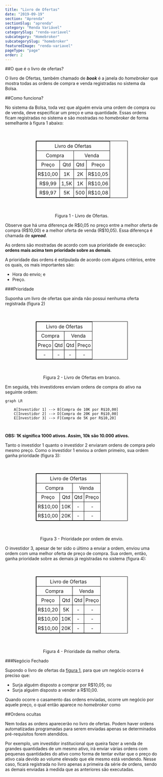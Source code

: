 ```yaml
---
title: "Livro de Ofertas"
date: "2019-09-19"
section: "Aprenda"
sectionSlug: "aprenda"
category: "Renda Variável"
categorySlug: "renda-variavel"
subcategory: "Homebroker"
subcategorySlug: "homebroker"
featuredImage: "renda-variavel"
pageType: "page"
order: 2
---
```


##O que é o livro de ofertas?

O livro de Ofertas, também chamado de ***book*** é a janela do *homebroker* que mostra todas as ordens de compra e venda registradas no sistema da Bolsa.

##Como funciona?

No sistema da Bolsa, toda vez que alguém envia uma ordem de compra ou de venda, deve especificar um preço e uma quantidade. Essas ordens ficam registradas no sistema e são mostradas no *homebroker* de forma semelhante à figura 1 abaixo:

<table style="border: 1px solid black; width:60%; margin:50px auto;" id="figura1">
<thead style="border: 1px solid black; text-align:center;">
<tr>
<td colspan="4" style="border: 1px solid black;text-align:center;padding:0.3rem;">Livro de Ofertas</td>
</tr>
<tr>
<td colspan="2" style="border: 1px solid black;text-align:center;padding:0.3rem;">Compra</td>
<td colspan="2" style="border: 1px solid black;text-align:center;padding:0.3rem;">Venda</td>
</tr>
</thead>
<tbody style="border: 1px solid black; text-align:center;">
<tr>
<td style="border: 1px solid black; text-align:center;padding:0.3rem;">Preço</td>
<td style="border: 1px solid black; text-align:center;padding:0.3rem;">Qtd</td>
<td style="border: 1px solid black; text-align:center;padding:0.3rem;">Qtd</td>
<td style="border: 1px solid black; text-align:center;padding:0.3rem;">Preço</td>

</tr>
<tr>
<td style="border: 1px solid black;text-align:center;padding:0.3rem;">R$10,00</td>
<td style="border: 1px solid black;text-align:center;padding:0.3rem;">1K</td>
<td style="border: 1px solid black;text-align:center;padding:0.3rem;">2K</td>
<td style="border: 1px solid black;text-align:center;padding:0.3rem;">R$10,05</td>

</tr>
<tr>
<td style="border: 1px solid black;text-align:center;padding:0.3rem;">R$9,99</td>
<td style="border: 1px solid black;text-align:center;padding:0.3rem;">1,5K</td>
<td style="border: 1px solid black;text-align:center;padding:0.3rem;">1K</td>
<td style="border: 1px solid black;text-align:center;padding:0.3rem;">R$10,06</td>

</tr>
<tr>
<td style="border: 1px solid black;text-align:center;padding:0.3rem;">R$9,97</td>
<td style="border: 1px solid black;text-align:center;padding:0.3rem;">5K</td>
<td style="border: 1px solid black;text-align:center;padding:0.3rem;">500</td>
<td style="border: 1px solid black;text-align:center;padding:0.3rem;">R$10,08</td>

</tr>
</tbody>
</table>

<p class="legenda" style="text-align:center;">Figura 1 - Livro de Ofertas.</p>

Observe que há uma diferença de R\$0,05 no preço entre a melhor oferta de compra (R\$10,00) e a melhor oferta de venda (R\$10,05). Essa diferença é chamada de ***spread***.

As ordens são mostradas de acordo com sua prioridade de execução: **ordens mais acima tem prioridade sobre as demais**.

A prioridade das ordens é estipulada de acordo com alguns critérios, entre os quais, os mais importantes são:

- Hora do envio; e
- Preço.

###Prioridade

Suponha um livro de ofertas que ainda não possui nenhuma oferta registrada (figura 2)

<table style="border: 1px solid black; width:60%; margin:50px auto;">
<thead style="border: 1px solid black; text-align:center;">
<tr>
<td colspan="4" style="border: 1px solid black;text-align:center;padding:0.3rem;">Livro de Ofertas</td>
</tr>
<tr>
<td colspan="2" style="border: 1px solid black;text-align:center;padding:0.3rem;">Compra</td>
<td colspan="2" style="border: 1px solid black;text-align:center;padding:0.3rem;">Venda</td>
</tr>
</thead>
<tbody style="border: 1px solid black; text-align:center;">
<tr>
<td style="border: 1px solid black; text-align:center;padding:0.3rem;">Preço</td>
<td style="border: 1px solid black; text-align:center;padding:0.3rem;">Qtd</td>
<td style="border: 1px solid black; text-align:center;padding:0.3rem;">Qtd</td>
<td style="border: 1px solid black; text-align:center;padding:0.3rem;">Preço</td>

</tr>
<tr>
<td style="border: 1px solid black;text-align:center;padding:0.3rem;">-</td>
<td style="border: 1px solid black;text-align:center;padding:0.3rem;">-</td>
<td style="border: 1px solid black;text-align:center;padding:0.3rem;">-</td>
<td style="border: 1px solid black;text-align:center;padding:0.3rem;">-</td>

</tr>

</tbody>
</table>

<p class="legenda" style="text-align:center;">Figura 2 - Livro de Ofertas em branco.</p>

Em seguida, três investidores enviam ordens de compra do ativo na seguinte ordem:

```mermaid
graph LR

    A[Investidor 1] --> B[Compra de 10K por R$10,00]
    C[Investidor 2] --> D[Compra de 20K por R$10,00]
    E[Investidor 3] --> F[Compra de 5K por R$10,20]
 
    
```
**OBS: 1K significa 1000 ativos. Assim, 10k são 10.000 ativos.**

Tanto o investidor 1 quanto o investidor 2 enviaram ordens de compra pelo mesmo preço. Como o investidor 1 enviou a ordem primeiro, sua ordem ganha prioridade (figura 3):

<table style="border: 1px solid black; width:60%; margin:50px auto;">
<thead style="border: 1px solid black; text-align:center;">
<tr>
<td colspan="4" style="border: 1px solid black;text-align:center;padding:0.3rem;">Livro de Ofertas</td>
</tr>
<tr>
<td colspan="2" style="border: 1px solid black;text-align:center;padding:0.3rem;">Compra</td>
<td colspan="2" style="border: 1px solid black;text-align:center;padding:0.3rem;">Venda</td>
</tr>
</thead>
<tbody style="border: 1px solid black; text-align:center;">
<tr>
<td style="border: 1px solid black; text-align:center;padding:0.3rem;">Preço</td>
<td style="border: 1px solid black; text-align:center;padding:0.3rem;">Qtd</td>
<td style="border: 1px solid black; text-align:center;padding:0.3rem;">Qtd</td>
<td style="border: 1px solid black; text-align:center;padding:0.3rem;">Preço</td>
</tr>

<tr>
<td style="border: 1px solid black;text-align:center;padding:0.3rem;">R$10,00</td>
<td style="border: 1px solid black;text-align:center;padding:0.3rem;">10K</td>
<td style="border: 1px solid black;text-align:center;padding:0.3rem;">-</td>
<td style="border: 1px solid black;text-align:center;padding:0.3rem;">-</td>
</tr>

<tr>
<td style="border: 1px solid black;text-align:center;padding:0.3rem;">R$10,00</td>
<td style="border: 1px solid black;text-align:center;padding:0.3rem;">20K</td>
<td style="border: 1px solid black;text-align:center;padding:0.3rem;">-</td>
<td style="border: 1px solid black;text-align:center;padding:0.3rem;">-</td>
</tr>

</tbody>
</table>

<p class="legenda" style="text-align:center;">Figura 3 - Prioridade por ordem de envio.</p>


O investidor 3, apesar de ter sido o último a enviar a ordem, enviou uma ordem com uma melhor oferta de preço de compra. Sua ordem, então, ganha prioridade sobre as demais já registradas no sistema (figura 4):

<table style="border: 1px solid black; width:60%; margin:50px auto;">
<thead style="border: 1px solid black; text-align:center;">
<tr>
<td colspan="4" style="border: 1px solid black;text-align:center;padding:0.3rem;">Livro de Ofertas</td>
</tr>
<tr>
<td colspan="2" style="border: 1px solid black;text-align:center;padding:0.3rem;">Compra</td>
<td colspan="2" style="border: 1px solid black;text-align:center;padding:0.3rem;">Venda</td>
</tr>
</thead>
<tbody style="border: 1px solid black; text-align:center;">
<tr>
<td style="border: 1px solid black; text-align:center;padding:0.3rem;">Preço</td>
<td style="border: 1px solid black; text-align:center;padding:0.3rem;">Qtd</td>
<td style="border: 1px solid black; text-align:center;padding:0.3rem;">Qtd</td>
<td style="border: 1px solid black; text-align:center;padding:0.3rem;">Preço</td>
</tr>

<tr>
<td style="border: 1px solid black;text-align:center;padding:0.3rem;">R$10,20</td>
<td style="border: 1px solid black;text-align:center;padding:0.3rem;">5K</td>
<td style="border: 1px solid black;text-align:center;padding:0.3rem;">-</td>
<td style="border: 1px solid black;text-align:center;padding:0.3rem;">-</td>
</tr>

<tr>
<td style="border: 1px solid black;text-align:center;padding:0.3rem;">R$10,00</td>
<td style="border: 1px solid black;text-align:center;padding:0.3rem;">10K</td>
<td style="border: 1px solid black;text-align:center;padding:0.3rem;">-</td>
<td style="border: 1px solid black;text-align:center;padding:0.3rem;">-</td>
</tr>

<tr>
<td style="border: 1px solid black;text-align:center;padding:0.3rem;">R$10,00</td>
<td style="border: 1px solid black;text-align:center;padding:0.3rem;">20K</td>
<td style="border: 1px solid black;text-align:center;padding:0.3rem;">-</td>
<td style="border: 1px solid black;text-align:center;padding:0.3rem;">-</td>
</tr>

</tbody>
</table>

<p class="legenda" style="text-align:center;">Figura 4 - Prioridade da melhor oferta.</p>

###Negócio Fechado

Supondo o livro de ofertas da [figura 1](#figura1), para que um negócio ocorra é preciso que:

- Surja alguém disposto a comprar por R\$10,05; ou
- Surja alguém disposto a vender a R\$10,00.

Quando ocorre o casamento das ordens enviadas, ocorre um negócio por aquele preço, o qual então aparece no *homebroker* como 

##Ordens ocultas

Nem todas as ordens aparecerão no livro de ofertas. Podem haver ordens automatizadas programadas para serem enviadas apenas se determinados pré-requisitos forem atendidos.

Por exemplo, um investidor institucional que queira fazer a venda de grandes quantidades de um mesmo ativo, irá enviar várias ordens com pequenas quantidades do ativo como forma de tentar evitar que o preço do ativo caia devido ao volume elevado que ele mesmo está vendendo. Nesse caso, ficará registrada no livro apenas a primeira da série de ordens, sendo as demais enviadas à medida que as anteriores são executadas.